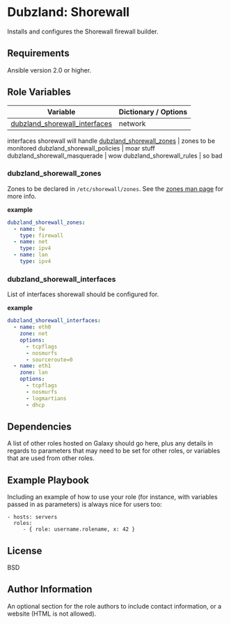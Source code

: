 # Dubzland: Shorewall

Installs and configures the Shorewall firewall builder.

## Requirements

Ansible version 2.0 or higher.

## Role Variables

Variable | Dictionary / Options
--- | ---
[dubzland_shorewall_interfaces](#dubzland_shorewall_interfaces) | network
interfaces shorewall will handle
[dubzland_shorewall_zones](#dubzland_shorewall_zones) | zones to be monitored
dubzland_shorewall_policies | moar stuff
dubzland_shorewall_masquerade | wow
dubzland_shorewall_rules | so bad

### <a id="dubzland_shorewall_zones"></a>dubzland_shorewall_zones

Zones to be declared in `/etc/shorewall/zones`.  See the [zones man
page](https://www.shorewall.net/manpages/shorewall-zones.html) for more info.

**example**
```yaml
dubzland_shorewall_zones:
  - name: fw
    type: firewall
  - name: net
    type: ipv4
  - name: lan
    type: ipv4
```

### <a id="dubzland_shorewall_interfaces"></a>dubzland_shorewall_interfaces

List of interfaces shorewall should be configured for.

**example**
```yaml
dubzland_shorewall_interfaces:
  - name: eth0
    zone: net
    options:
      - tcpflags
      - nosmurfs
      - sourceroute=0
  - name: eth1
    zone: lan
    options:
      - tcpflags
      - nosmurfs
      - logmartians
      - dhcp
```

Dependencies
------------

A list of other roles hosted on Galaxy should go here, plus any details in regards to parameters that may need to be set for other roles, or variables that are used from other roles.

Example Playbook
----------------

Including an example of how to use your role (for instance, with variables passed in as parameters) is always nice for users too:

    - hosts: servers
      roles:
         - { role: username.rolename, x: 42 }

License
-------

BSD

Author Information
------------------

An optional section for the role authors to include contact information, or a website (HTML is not allowed).

